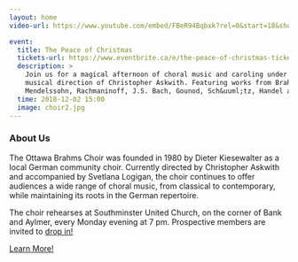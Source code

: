 ```yaml
---
layout: home
video-url: https://www.youtube.com/embed/FBeR94Bqbxk?rel=0&start=18&showinfo=0

event:
  title: The Peace of Christmas
  tickets-url: https://www.eventbrite.ca/e/the-peace-of-christmas-tickets-51383576661
  description: >
    Join us for a magical afternoon of choral music and caroling under the
    musical direction of Christopher Askwith. Featuring works from Brahms,
    Mendelssohn, Rachmaninoff, J.S. Bach, Gounod, Sch&uuml;tz, Handel and more.
  time: 2018-12-02 15:00
  image: choir2.jpg
---
```


### About Us

The Ottawa Brahms Choir was founded in 1980 by Dieter Kiesewalter as a local
German community choir. Currently directed by Christopher Askwith and
accompanied by Svetlana Logigan, the choir continues to offer audiences a wide
range of choral music, from classical to contemporary, while maintaining its
roots in the German repertoire.

The choir rehearses at Southminster United Church, on the corner of Bank and
Aylmer, every Monday evening at 7 pm. Prospective members are invited to [drop
in!](/join-us.html)

[Learn More!](/about.html)

